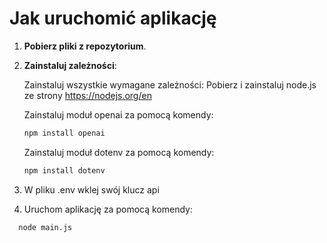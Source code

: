 # Jak uruchomić aplikację

1. **Pobierz pliki z repozytorium**.
2. **Zainstaluj zależności**:

   Zainstaluj wszystkie wymagane zależności:
   Pobierz i zainstaluj node.js ze strony https://nodejs.org/en

   Zainstaluj moduł openai za pomocą komendy:
   ```bash
   npm install openai
   ```
   Zainstaluj moduł dotenv za pomocą komendy:
   ```bash
   npm install dotenv
   ```
   
4. W pliku .env wklej swój klucz api
5. Uruchom aplikację za pomocą komendy:
 ```bash
   node main.js
   ```
